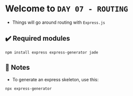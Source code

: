 # Welcome to `DAY 07 - ROUTING`
- Things will go around routing with `Express.js`
## :heavy_check_mark: Required modules
```
npm install express express-generator jade 
```

## :memo: Notes
- To generate an express skeleton, use this: 
```
npx express-generator
```
